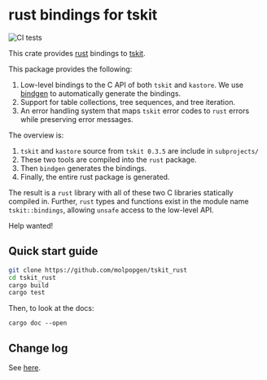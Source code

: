 # rust bindings for tskit

![CI tests](https://github.com/molpopgen/tskit_rust/workflows/CI/badge.svg)

This crate provides [rust](https://www.rust-lang.org/) bindings to [tskit](https://github.com/tskit-dev/tskit).

This package provides the following:

1. Low-level bindings to the C API of both `tskit` and `kastore`.
   We use [bindgen](https://docs.rs/bindgen) to automatically generate the bindings.
2. Support for table collections, tree sequences, and tree iteration.
3. An error handling system that maps `tskit` error
   codes to `rust` errors while preserving error messages.

The overview is:

1. `tskit` and `kastore` source from `tskit 0.3.5` are include in `subprojects/`
2. These two tools are compiled into the `rust` package.
3. Then `bindgen` generates the bindings.
4. Finally, the entire rust package is generated.

The result is a `rust` library with all of these two C libraries statically compiled in.
Further, `rust` types and functions exist in the module name `tskit::bindings`, allowing `unsafe` access to the low-level API.

Help wanted!

## Quick start guide

```sh
git clone https://github.com/molpopgen/tskit_rust
cd tskit_rust
cargo build
cargo test
```

Then, to look at the docs:

```
cargo doc --open
```

## Change log

See [here](https://github.com/molpopgen/tskit_rust/blob/main/CHANGELOG.md).

